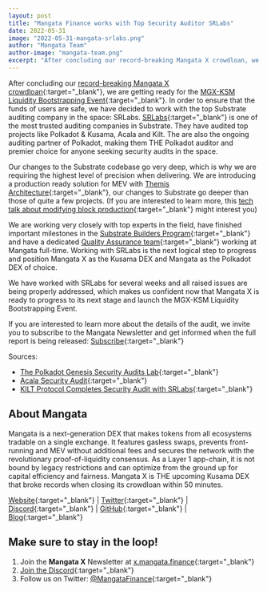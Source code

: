 ```yaml
---
layout: post
title: "Mangata Finance works with Top Security Auditor SRLabs"
date: 2022-05-31
image: "2022-05-31-mangata-srlabs.png"
author: "Mangata Team"
author-image: "mangata-team.png"
excerpt: "After concluding our record-breaking Mangata X crowdloan, we are getting ready for the MGX-KSM Liquidity Bootstrapping Event. In order to ensure that the funds of users are safe, we have decided to work with the top Substrate auditing company in the space: SRLabs. SRLabs is one of the most trusted auditing companies in Substrate. They have audited top projects like Polkadot & Kusama, Acala and Kilt."
---
```


After concluding our [record-breaking Mangata X crowdloan](https://blog.mangata.finance/news/2022-02-22-mangata-x-crowdloan-capped/){:target="\_blank"}, we are getting ready for the [MGX-KSM Liquidity Bootstrapping Event](https://blog.mangata.finance/blog/2022-05-09-mgx-ksm-liquidity-bootstrapping-event/){:target="\_blank"}. In order to ensure that the funds of users are safe, we have decided to work with the top Substrate auditing company in the space: SRLabs. [SRLabs](https://www.srlabs.de/){:target="\_blank"} is one of the most trusted auditing companies in Substrate. They have audited top projects like Polkadot & Kusama, Acala and Kilt. The are also the ongoing auditing partner of Polkadot, making them THE Polkadot auditor and premier choice for anyone seeking security audits in the space.

Our changes to the Substrate codebase go very deep, which is why we are requiring the highest level of precision when delivering. We are introducing a production ready solution for MEV with [Themis Architecture](https://blog.mangata.finance/blog/2021-10-10-themis-protocol/){:target="\_blank"}, our changes to Substrate go deeper than those of quite a few projects. (If you are interested to learn more, this [tech talk about modifying block production](https://blog.mangata.finance/tech/2021-11-20-modifying-the-block-execution-in-substrate/){:target="\_blank"} might interest you)

We are working very closely with top experts in the field, have finished important milestones in the [Substrate Builders Program](https://blog.mangata.finance/news/2021-08-18-mangata-completes-first-milestone-for-the-substrate-builders-program/){:target="\_blank"} and have a dedicated [Quality Assurance team](https://blog.mangata.finance/tech/2021-11-25-quality-assurance-at-mangata/){:target="\_blank"} working at Mangata full-time. Working with SRLabs is the next logical step to progress and position Mangata X as the Kusama DEX and Mangata as the Polkadot DEX of choice.

We have worked with SRLabs for several weeks and all raised issues are being properly addressed, which makes us confident now that Mangata X is ready to progress to its next stage and launch the MGX-KSM Liquidity Bootstrapping Event.

If you are interested to learn more about the details of the audit, we invite you to subscribe to the Mangata Newsletter and get informed when the full report is being released: [Subscribe](https://x.mangata.finance/mangata-x-launch){:target="\_blank"}

Sources:
- [The Polkadot Genesis Security Audits Lab](https://medium.com/web3foundation/the-polkadot-genesis-security-audits-hub-4d8b65e7f564){:target="\_blank"}
- [Acala Security Audit](https://medium.com/acalanetwork/acala-security-audit-edd1850e27aa){:target="\_blank"}
- [KILT Protocol Completes Security Audit with SRLabs](https://medium.com/kilt-protocol/kilt-protocol-completes-security-audit-with-srlabs-4d7130212cbd){:target="\_blank"}



## About Mangata
Mangata is a next-generation DEX that makes tokens from all ecosystems tradable on a single exchange. It features gasless swaps, prevents front-running and MEV without additional fees and secures the network with the revolutionary proof-of-liquidity consensus. As a Layer 1 app-chain, it is not bound by legacy restrictions and can optimize from the ground up for capital efficiency and fairness. Mangata X is THE upcoming Kusama DEX that broke records when closing its crowdloan within 50 minutes.

[Website](https://mangata.finance/){:target="\_blank"} &#124; [Twitter](https://twitter.com/MangataFinance){:target="\_blank"} &#124; [Discord](https://discord.com/invite/mangata){:target="\_blank"} &#124; [GitHub](https://github.com/mangata-finance){:target="\_blank"} &#124; [Blog](https://blog.mangata.finance/){:target="\_blank"}


## Make sure to stay in the loop!
1. Join the **Mangata X** Newsletter at [x.mangata.finance](https://x.mangata.finance/){:target="\_blank"}
2. [Join the Discord](https://discord.gg/mangata){:target="\_blank"}
3. Follow us on Twitter: [@MangataFinance](https://twitter.com/MangataFinance){:target="\_blank"}